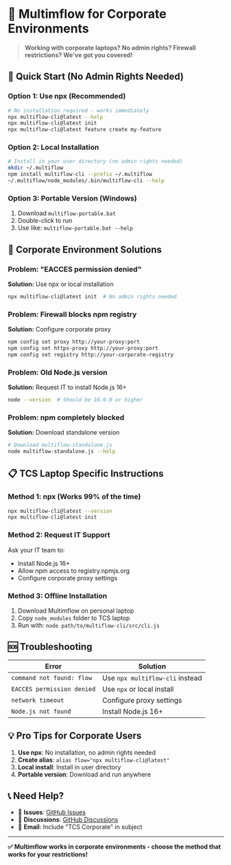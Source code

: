 # 🏢 Multimflow for Corporate Environments

> **Working with corporate laptops? No admin rights? Firewall restrictions? We've got you covered!**

## 🚀 Quick Start (No Admin Rights Needed)

### Option 1: Use npx (Recommended)
```bash
# No installation required - works immediately
npx multiflow-cli@latest --help
npx multiflow-cli@latest init
npx multiflow-cli@latest feature create my-feature
```

### Option 2: Local Installation
```bash
# Install in your user directory (no admin rights needed)
mkdir ~/.multiflow
npm install multiflow-cli --prefix ~/.multiflow
~/.multiflow/node_modules/.bin/multiflow-cli --help
```

### Option 3: Portable Version (Windows)
1. Download `multiflow-portable.bat`
2. Double-click to run
3. Use like: `multiflow-portable.bat --help`

## 🔧 Corporate Environment Solutions

### Problem: "EACCES permission denied"
**Solution:** Use npx or local installation
```bash
npx multiflow-cli@latest init  # No admin rights needed
```

### Problem: Firewall blocks npm registry
**Solution:** Configure corporate proxy
```bash
npm config set proxy http://your-proxy:port
npm config set https-proxy http://your-proxy:port
npm config set registry http://your-corporate-registry
```

### Problem: Old Node.js version
**Solution:** Request IT to install Node.js 16+
```bash
node --version  # Should be 16.0.0 or higher
```

### Problem: npm completely blocked
**Solution:** Download standalone version
```bash
# Download multiflow-standalone.js
node multiflow-standalone.js --help
```

## 📋 TCS Laptop Specific Instructions

### Method 1: npx (Works 99% of the time)
```bash
npx multiflow-cli@latest --version
npx multiflow-cli@latest init
```

### Method 2: Request IT Support
Ask your IT team to:
- Install Node.js 16+ 
- Allow npm access to registry.npmjs.org
- Configure corporate proxy settings

### Method 3: Offline Installation
1. Download Multimflow on personal laptop
2. Copy `node_modules` folder to TCS laptop
3. Run with: `node path/to/multiflow-cli/src/cli.js`

## 🆘 Troubleshooting

| Error | Solution |
|-------|----------|
| `command not found: flow` | Use `npx multiflow-cli` instead |
| `EACCES permission denied` | Use `npx` or local install |
| `network timeout` | Configure proxy settings |
| `Node.js not found` | Install Node.js 16+ |

## 💡 Pro Tips for Corporate Users

1. **Use npx**: No installation, no admin rights needed
2. **Create alias**: `alias flow="npx multiflow-cli@latest"`
3. **Local install**: Install in user directory
4. **Portable version**: Download and run anywhere

## 📞 Need Help?

- 🐛 **Issues**: [GitHub Issues](https://github.com/arunprabusiva/multiflow-cli/issues)
- 💬 **Discussions**: [GitHub Discussions](https://github.com/arunprabusiva/multiflow-cli/discussions)
- 📧 **Email**: Include "TCS Corporate" in subject

---

**✅ Multimflow works in corporate environments - choose the method that works for your restrictions!**
